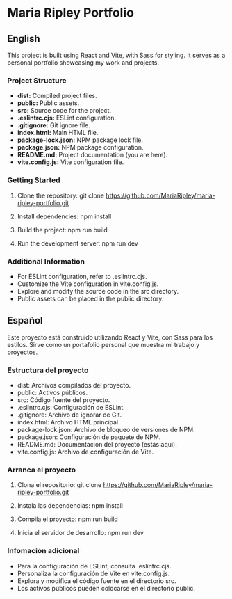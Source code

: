 # Maria Ripley Portfolio

## English

This project is built using React and Vite, with Sass for styling. It serves as a personal portfolio showcasing my work and projects.

### Project Structure

- **dist:** Compiled project files.
- **public:** Public assets.
- **src:** Source code for the project.
- **.eslintrc.cjs:** ESLint configuration.
- **.gitignore:** Git ignore file.
- **index.html:** Main HTML file.
- **package-lock.json:** NPM package lock file.
- **package.json:** NPM package configuration.
- **README.md:** Project documentation (you are here).
- **vite.config.js:** Vite configuration file.

### Getting Started

1. Clone the repository:
   git clone https://github.com/MariaRipley/maria-ripley-portfolio.git

2. Install dependencies:
   npm install

3. Build the project:
   npm run build

4. Run the development server:
   npm run dev

### Additional Information

- For ESLint configuration, refer to .eslintrc.cjs.
- Customize the Vite configuration in vite.config.js.
- Explore and modify the source code in the src directory.
- Public assets can be placed in the public directory.

## Español

Este proyecto está construido utilizando React y Vite, con Sass para los estilos. Sirve como un portafolio personal que muestra mi trabajo y proyectos.

### Estructura del proyecto

- dist: Archivos compilados del proyecto.
- public: Activos públicos.
- src: Código fuente del proyecto.
- .eslintrc.cjs: Configuración de ESLint.
- .gitignore: Archivo de ignorar de Git.
- index.html: Archivo HTML principal.
- package-lock.json: Archivo de bloqueo de versiones de NPM.
- package.json: Configuración de paquete de NPM.
- README.md: Documentación del proyecto (estás aquí).
- vite.config.js: Archivo de configuración de Vite.

### Arranca el proyecto

1. Clona el repositorio:
   git clone https://github.com/MariaRipley/maria-ripley-portfolio.git

2. Instala las dependencias:
   npm install

3. Compila el proyecto:
   npm run build

4. Inicia el servidor de desarrollo:
   npm run dev

### Infomación adicional

- Para la configuración de ESLint, consulta .eslintrc.cjs.
- Personaliza la configuración de Vite en vite.config.js.
- Explora y modifica el código fuente en el directorio src.
- Los activos públicos pueden colocarse en el directorio public.
